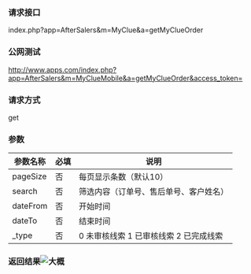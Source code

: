 ### **请求接口**
index.php?app=AfterSalers&m=MyClue&a=getMyClueOrder



### **公网测试**
http://www.apps.com/index.php?app=AfterSalers&m=MyClueMobile&a=getMyClueOrder&access_token=

### **请求方式**
get


### **参数**
| 参数名称  |必填|     说明      |
|------|-----|------|
| pageSize| 否 | 每页显示条数（默认10）   |
| search| 否 | 筛选内容（订单号、售后单号、客户姓名）   |
| dateFrom| 否 | 开始时间   |
| dateTo| 否 | 结束时间   |
| _type| 否 | 0 未审核线索  1 已审核线索 2 已完成线索   |

### **返回结果**![大概](http://192.168.1.240/uploads/ranmufei/apps/aa15746659/%E5%A4%A7%E6%A6%82.png)
